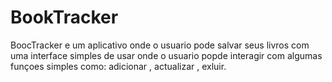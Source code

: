 # BookTracker
BoocTracker e um aplicativo onde o usuario pode salvar seus livros com uma interface simples de usar onde o usuario popde interagir com algumas funçoes simples como: adicionar , actualizar , exluir. 
